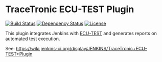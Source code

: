 # TraceTronic ECU-TEST Plugin
[![Build Status](https://ci.jenkins.io/buildStatus/icon?job=plugins/ecutest-plugin/master)](https://ci.jenkins.io/buildStatus/icon?job=plugins/ecutest-plugin/master) [![Dependency Status](https://www.versioneye.com/user/projects/5628b8ae36d0ab0019000f88/badge.svg)](https://www.versioneye.com/user/projects/5628b8ae36d0ab0019000f88)
[![License](https://img.shields.io/badge/license-3--clause%20BSD-blue.svg?style=flat)](https://github.com/jenkinsci/ecutest-plugin/blob/master/LICENSE)

This plugin integrates Jenkins with [ECU-TEST](https://www.tracetronic.com/products/ecu-test/) and generates reports on automated test execution.

See: https://wiki.jenkins-ci.org/display/JENKINS/TraceTronic+ECU-TEST+Plugin
